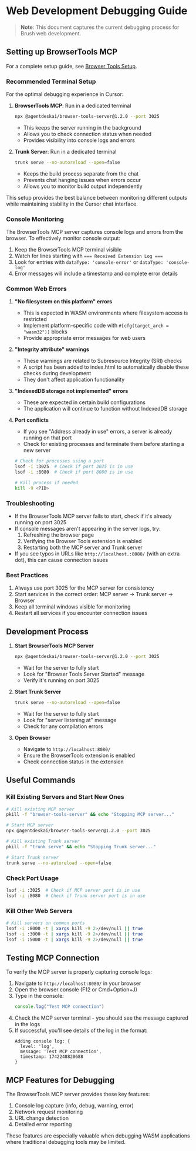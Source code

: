 # Web Development Debugging Guide

> **Note**: This document captures the current debugging process for Brush web development.

## Setting up BrowserTools MCP

For a complete setup guide, see [Browser Tools Setup](./browser_tools_setup.md).

### Recommended Terminal Setup
For the optimal debugging experience in Cursor:

1. **BrowserTools MCP**: Run in a dedicated terminal
   ```bash
   npx @agentdeskai/browser-tools-server@1.2.0 --port 3025
   ```
   - This keeps the server running in the background
   - Allows you to check connection status when needed
   - Provides visibility into console logs and errors

2. **Trunk Server**: Run in a dedicated terminal
   ```bash
   trunk serve --no-autoreload --open=false
   ```
   - Keeps the build process separate from the chat
   - Prevents chat hanging issues when errors occur
   - Allows you to monitor build output independently

This setup provides the best balance between monitoring different outputs while maintaining stability in the Cursor chat interface.

### Console Monitoring
The BrowserTools MCP server captures console logs and errors from the browser. To effectively monitor console output:

1. Keep the BrowserTools MCP terminal visible
2. Watch for lines starting with `=== Received Extension Log ===`
3. Look for entries with `dataType: 'console-error'` or `dataType: 'console-log'`
4. Error messages will include a timestamp and complete error details

### Common Web Errors
1. **"No filesystem on this platform" errors**
   - This is expected in WASM environments where filesystem access is restricted
   - Implement platform-specific code with `#[cfg(target_arch = "wasm32")]` blocks
   - Provide appropriate error messages for web users

2. **"Integrity attribute" warnings**
   - These warnings are related to Subresource Integrity (SRI) checks
   - A script has been added to index.html to automatically disable these checks during development
   - They don't affect application functionality

3. **"IndexedDB storage not implemented" errors**
   - These are expected in certain build configurations
   - The application will continue to function without IndexedDB storage

4. **Port conflicts**
   - If you see "Address already in use" errors, a server is already running on that port
   - Check for existing processes and terminate them before starting a new server
   ```bash
   # Check for processes using a port
   lsof -i :3025  # Check if port 3025 is in use
   lsof -i :8080  # Check if port 8080 is in use
   
   # Kill process if needed
   kill -9 <PID>
   ```

### Troubleshooting
- If the BrowserTools MCP server fails to start, check if it's already running on port 3025
- If console messages aren't appearing in the server logs, try:
  1. Refreshing the browser page
  2. Verifying the Browser Tools extension is enabled
  3. Restarting both the MCP server and Trunk server
- If you see typos in URLs like `http://localhost.:8080/` (with an extra dot), this can cause connection issues

### Best Practices
1. Always use port 3025 for the MCP server for consistency
2. Start services in the correct order: MCP server → Trunk server → Browser
3. Keep all terminal windows visible for monitoring
4. Restart all services if you encounter connection issues

## Development Process

1. **Start BrowserTools MCP Server**
   ```bash
   npx @agentdeskai/browser-tools-server@1.2.0 --port 3025
   ```
   - Wait for the server to fully start
   - Look for "Browser Tools Server Started" message
   - Verify it's running on port 3025

2. **Start Trunk Server**
   ```bash
   trunk serve --no-autoreload --open=false
   ```
   - Wait for the server to fully start
   - Look for "server listening at" message
   - Check for any compilation errors

3. **Open Browser**
   - Navigate to `http://localhost:8080/`
   - Ensure the BrowserTools extension is enabled
   - Check connection status in the extension

## Useful Commands

### Kill Existing Servers and Start New Ones
```bash
# Kill existing MCP server
pkill -f "browser-tools-server" && echo "Stopping MCP server..."

# Start MCP server
npx @agentdeskai/browser-tools-server@1.2.0 --port 3025

# Kill existing Trunk server
pkill -f "trunk serve" && echo "Stopping Trunk server..."

# Start Trunk server
trunk serve --no-autoreload --open=false
```

### Check Port Usage
```bash
lsof -i :3025  # Check if MCP server port is in use
lsof -i :8080  # Check if Trunk server port is in use
```

### Kill Other Web Servers
```bash
# Kill servers on common ports
lsof -i :8000 -t | xargs kill -9 2>/dev/null || true
lsof -i :3000 -t | xargs kill -9 2>/dev/null || true
lsof -i :5000 -t | xargs kill -9 2>/dev/null || true
```

## Testing MCP Connection

To verify the MCP server is properly capturing console logs:

1. Navigate to `http://localhost:8080/` in your browser
2. Open the browser console (F12 or Cmd+Option+J)
3. Type in the console:
   ```javascript
   console.log("Test MCP connection")
   ```
4. Check the MCP server terminal - you should see the message captured in the logs
5. If successful, you'll see details of the log in the format:
   ```
   Adding console log: {
     level: 'log',
     message: 'Test MCP connection',
     timestamp: 1742248820688
   }
   ```

## MCP Features for Debugging

The BrowserTools MCP server provides these key features:
1. Console log capture (info, debug, warning, error)
2. Network request monitoring
3. URL change detection
4. Detailed error reporting

These features are especially valuable when debugging WASM applications where traditional debugging tools may be limited. 